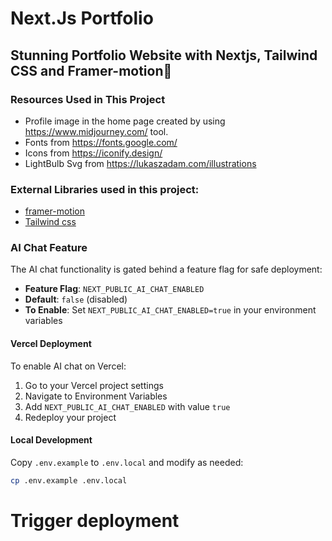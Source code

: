 # Next.Js Portfolio

## Stunning Portfolio Website with Nextjs, Tailwind CSS and Framer-motion🌟

### Resources Used in This Project

- Profile image in the home page created by using https://www.midjourney.com/ tool.
- Fonts from https://fonts.google.com/ <br />
- Icons from https://iconify.design/ <br />
- LightBulb Svg from https://lukaszadam.com/illustrations <br />

### External Libraries used in this project:

- [framer-motion](https://www.framer.com/motion/) <br />
- [Tailwind css](https://tailwindcss.com/) <br />

### AI Chat Feature

The AI chat functionality is gated behind a feature flag for safe deployment:

- **Feature Flag**: `NEXT_PUBLIC_AI_CHAT_ENABLED`
- **Default**: `false` (disabled)
- **To Enable**: Set `NEXT_PUBLIC_AI_CHAT_ENABLED=true` in your environment variables

#### Vercel Deployment

To enable AI chat on Vercel:
1. Go to your Vercel project settings
2. Navigate to Environment Variables
3. Add `NEXT_PUBLIC_AI_CHAT_ENABLED` with value `true`
4. Redeploy your project

#### Local Development

Copy `.env.example` to `.env.local` and modify as needed:
```bash
cp .env.example .env.local
```

# Trigger deployment
